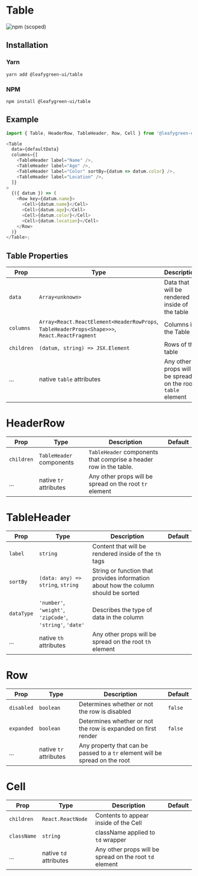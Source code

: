 # Table

![npm (scoped)](https://img.shields.io/npm/v/@leafygreen-ui/table.svg)

## Installation

### Yarn

```shell
yarn add @leafygreen-ui/table
```

### NPM

```shell
npm install @leafygreen-ui/table
```

## Example

```js
import { Table, HeaderRow, TableHeader, Row, Cell } from '@leafygreen-ui/table';

<Table
  data={defaultData}
  columns={[
    <TableHeader label="Name" />,
    <TableHeader label="Age" />,
    <TableHeader label="Color" sortBy={datum => datum.color} />,
    <TableHeader label="Location" />,
  ]}
>
  {({ datum }) => (
    <Row key={datum.name}>
      <Cell>{datum.name}</Cell>
      <Cell>{datum.age}</Cell>
      <Cell>{datum.color}</Cell>
      <Cell>{datum.location}</Cell>
    </Row>
  )}
</Table>;
```

## Table Properties

| Prop       | Type                                                                                          | Description                                                | Default |
| ---------- | --------------------------------------------------------------------------------------------- | ---------------------------------------------------------- | ------- |
| `data`     | `Array<unknown>`                                                                              | Data that will be rendered inside of the table             |         |
| `columns`  | `Array<React.ReactElement<HeaderRowProps`, `TableHeaderProps<Shape>>>`, `React.ReactFragment` | Columns in the Table                                       |         |
| `children` | `(datum, string) => JSX.Element`                                                              | Rows of the table                                          |         |
| ...        | native `table` attributes                                                                     | Any other props will be spread on the root `table` element |         |

# HeaderRow

| Prop       | Type                     | Description                                                       | Default |
| ---------- | ------------------------ | ----------------------------------------------------------------- | ------- |
| `children` | `TableHeader` components | `TableHeader` components that comprise a header row in the table. |         |
| ...        | native `tr` attributes   | Any other props will be spread on the root `tr` element           |         |

# TableHeader

| Prop       | Type                                                      | Description                                                                        | Default |
| ---------- | --------------------------------------------------------- | ---------------------------------------------------------------------------------- | ------- |
| `label`    | `string`                                                  | Content that will be rendered inside of the `th` tags                              |         |
| `sortBy`   | `(data: any) => string`, `string`                         | String or function that provides information about how the column should be sorted |         |
| `dataType` | `'number'`, `'weight'`, `'zipCode'`, `'string'`, `'date'` | Describes the type of data in the column                                           |         |
| ...        | native `th` attributes                                    | Any other props will be spread on the root `th` element                            |         |

# Row

| Prop       | Type                   | Description                                                                  | Default |
| ---------- | ---------------------- | ---------------------------------------------------------------------------- | ------- |
| `disabled` | `boolean`              | Determines whether or not the row is disabled                                | `false` |
| `expanded` | `boolean`              | Determines whether or not the row is expanded on first render                | `false` |
| ...        | native `tr` attributes | Any property that can be passed to a `tr` element will be spread on the root |         |

# Cell

| Prop        | Type                   | Description                                             | Default |
| ----------- | ---------------------- | ------------------------------------------------------- | ------- |
| `children`  | `React.ReactNode`      | Contents to appear inside of the Cell                   |         |
| `className` | `string`               | className applied to `td` wrapper                       |         |
| ...         | native `td` attributes | Any other props will be spread on the root `td` element |         |
